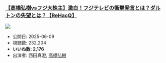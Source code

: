### [【高橋弘樹vsフジ大株主】激白！フジテレビの衝撃発言とは？ダルトンの失望とは？【ReHacQ】](https://www.youtube.com/watch?v=IMTeNUar-N4)
[![](https://img.youtube.com/vi/IMTeNUar-N4/sddefault.jpg)](https://www.youtube.com/watch?v=IMTeNUar-N4)
-   公開日: 2025-06-09
-   視聴数: 232,204
-   **いいね数: 2,176**
-   出演者: 西田真澄, [高橋弘樹](/rehacq_fan/people/高橋弘樹 "wikilink")
